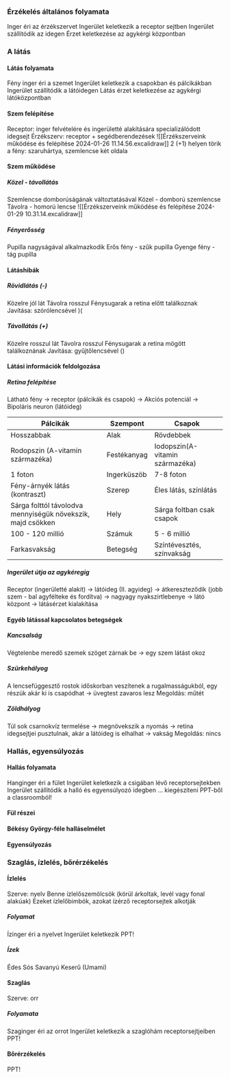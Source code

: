 ### Érzékelés általános folyamata
Inger éri az érzékszervet
Ingerület keletkezik a receptor sejtben
Ingerület szállítódik az idegen
Érzet keletkezése az agykérgi központban
### A látás
#### Látás folyamata
Fény inger éri a szemet
Ingerület keletkezik a csapokban és pálcikákban
Ingerület szállítódik a látóidegen
Látás érzet keletkezése az agykérgi látóközpontban
#### Szem felépítése
Receptor: inger felvételére és ingerületté alakítására specializálódott idegsejt
Érzékszerv: receptor + segédberendezések
![[Érzékszerveink működése és felépítése 2024-01-26 11.14.56.excalidraw]]
2 (+1) helyen törik a fény: szaruhártya, szemlencse két oldala
#### Szem működése
##### Közel - távollátás
Szemlencse domborúságának változtatásával
Közel - domború szemlencse
Távolra - homorú lencse
![[Érzékszerveink működése és felépítése 2024-01-29 10.31.14.excalidraw]]
##### Fényerősség
Pupilla nagyságával alkalmazkodik
Erős fény - szűk pupilla
Gyenge fény - tág pupilla
#### Látáshibák
##### Rövidlátás (-)
Közelre jól lát
Távolra rosszul
Fénysugarak a retina előtt találkoznak
Javítása: szórólencsével )( 
##### Távollátás (+)
Közelre rosszul lát
Távolra rosszul
Fénysugarak a retina mögött találkoznának
Javítása: gyűjtőlencsével ()
#### Látási információk feldolgozása
##### Retina felépítése
Látható fény → receptor (pálcikák és csapok) → Akciós potenciál → Bipoláris neuron (látóideg)

| Pálcikák | Szempont | Csapok |
| ---- | ---- | ---- |
| Hosszabbak | Alak | Rövdebbek |
| Rodopszin (A-vitamin származéka) | Festékanyag | Iodopszin(A-vitamin származéka) |
| 1 foton | Ingerküszöb | 7-8 foton |
| Fény-árnyék látás (kontraszt) | Szerep | Éles látás, színlátás |
| Sárga folttól távolodva mennyiségük növekszik, majd csökken | Hely | Sárga foltban csak csapok |
| 100 - 120 millió | Számuk | 5 - 6 millió |
| Farkasvakság | Betegség | Színtévesztés, színvakság |
##### Ingerület útja az agykéregig
Receptor (ingerületté alakít) → látóideg (II. agyideg) → átkereszteződik (jobb szem - bal agyfélteke és fordítva) → nagyagy nyakszirtlebenye → látó központ → látásérzet kialakítása
#### Egyéb látással kapcsolatos betegségek
##### Kancsalság
Végtelenbe meredő szemek szöget zárnak be → egy szem látást okoz
##### Szürkehályog
A lencsefüggesztő rostok időskorban veszítenek a rugalmasságukból, egy részük akár ki is csapódhat → üvegtest zavaros lesz
Megoldás: műtét
##### Zöldhályog
Túl sok csarnokvíz termelése → megnövekszik a nyomás → retina idegsejtjei pusztulnak, akár a látóideg is elhalhat → vakság
Megoldás: nincs
### Hallás, egyensúlyozás
#### Hallás folyamata
Hanginger éri a fület
Ingerület keletkezik a csigában lévő receptorsejtekben
Ingerület szállítódik a halló és egyensúlyozó idegben
... kiegészíteni PPT-ből a classroomból!
#### Fül részei
#### Békésy György-féle halláselmélet
#### Egyensúlyozás
### Szaglás, ízlelés, bőrérzékelés
#### Ízlelés
Szerve: nyelv
Benne ízlelőszemölcsök (körül árkoltak, levél vagy fonal alakúak)
Ezeket ízlelőbimbók, azokat ízérző receptorsejtek alkotják
##### Folyamat
Ízinger éri a nyelvet
Ingerület keletkezik
PPT!
##### Ízek
Édes
Sós
Savanyú
Keserű
(Umami)
#### Szaglás
Szerve: orr
##### Folyamata
Szaginger éri az orrot
Ingerület keletkezik a szaglóhám receptorsejtjeiben
PPT!
#### Bőrérzékelés
PPT!